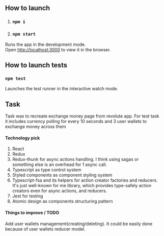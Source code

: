 ## How to launch

1) ### `npm i`
2) ### `npm start`

Runs the app in the development mode.<br />
Open [http://localhost:3000](http://localhost:3000) to view it in the browser.

## How to launch tests
### `npm test`

Launches the test runner in the interactive watch mode.<br />

## Task

Task was to recreate exchange money page from revolute app.
For test task it includes currency polling for every 10 seconds and 3 user wallets to exchange money across them

#### Technology pick
1. React
2. Redux
3. Redux-thunk for async actions handling. I think using sagas or something else is 
an overhead for 1 async call.
3. Typescript as type control system
4. Styled components as component styling system
5. Typescript-fsa and its helpers for action creator factories and reducers. It's just well-known for me library,
which provides type-safely action creators even for async actions, and reducers. 
6. Jest for testing
7. Atomic design as components structuring pattern

#### Things to improve / TODO
Add user wallets management(creating/deleting). It could be easily done because of user wallets reducer model.